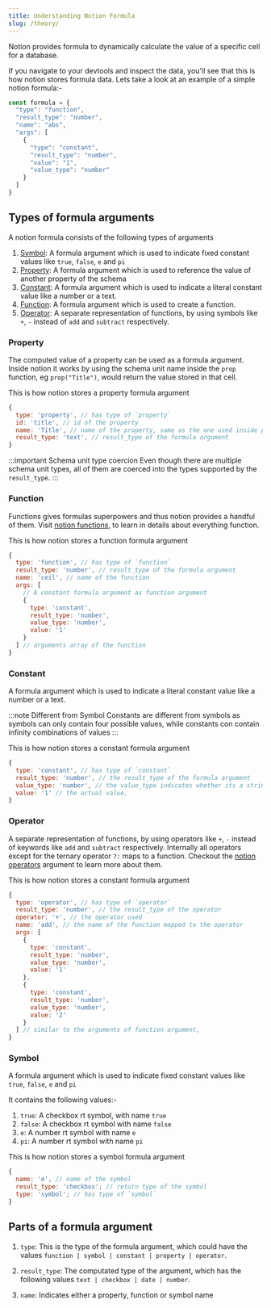 ```yaml
---
title: Understanding Notion Formula
slug: /theory/
---
```


Notion provides formula to dynamically calculate the value of a specific cell for a database.

If you navigate to your devtools and inspect the data, you'll see that this is how notion stores formula data. Lets take a look at an example of a simple notion formula:-

```js
const formula = {
  "type": "function",
  "result_type": "number",
  "name": "abs",
  "args": [
    {
      "type": "constant",
      "result_type": "number",
      "value": "1",
      "value_type": "number"
    }
  ]
}
```

## Types of formula arguments

A notion formula consists of the following types of arguments

1. [Symbol](#symbol): A formula argument which is used to indicate fixed constant values like `true`, `false`, `e` and `pi`
2. [Property](#property): A formula argument which is used to reference the value of another property of the schema
3. [Constant](#constant): A formula argument which is used to indicate a literal constant value like a number or a text.
4. [Function](#function): A formula argument which is used to create a function.
5. [Operator](#operator): A separate representation of functions, by using symbols like `+`, `-` instead of `add` and `subtract` respectively.

### Property

The computed value of a property can be used as a formula argument. Inside notion it works by using the schema unit name inside the `prop` function, eg `prop("Title")`, would return the value stored in that cell.

This is how notion stores a property formula argument

```js
{
  type: 'property', // has type of `property`
  id: 'title', // id of the property
  name: 'Title', // name of the property, same as the one used inside prop
  result_type: 'text', // result_type of the formula argument
}
```

:::important Schema unit type coercion
Even though there are multiple schema unit types, all of them are coerced into the types supported by the `result_type`.
:::

### Function

Functions gives formulas superpowers and thus notion provides a handful of them. Visit [notion functions](./notion_functions), to learn in details about everything function.

This is how notion stores a function formula argument

```js
{
  type: 'function', // has type of `function`
  result_type: 'number', // result_type of the formula argument
  name: 'ceil', // name of the function
  args: [
    // A constant formula argument as function argument
    {
      type: 'constant',
      result_type: 'number',
      value_type: 'number',
      value: '1'
    }
  ] // arguments array of the function
}
```

### Constant

A formula argument which is used to indicate a literal constant value like a number or a text.

:::note Different from Symbol
Constants are different from symbols as symbols can only contain four possible values, while constants con contain infinity combinations of values
:::

This is how notion stores a constant formula argument

```js
{
  type: 'constant', // has type of `constant`
  result_type: 'number', // the result_type of the formula argument
  value_type: 'number', // the value_type indicates whether its a string or a number
  value: '1' // the actual value, 
}
```

### Operator

A separate representation of functions, by using operators like `+`, `-` instead of keywords like `add` and `subtract` respectively. Internally all operators except for the ternary operator `?:` maps to a function. Checkout the [notion operators](./notion_operators) argument to learn more about them.

This is how notion stores a constant formula argument

```js
{
  type: 'operator', // has type of `operator`
  result_type: 'number', // the result_type of the operator
  operator: '+', // the operator used
  name: 'add', // the name of the function mapped to the operator
  args: [
    {
      type: 'constant',
      result_type: 'number',
      value_type: 'number',
      value: '1'
    },
    {
      type: 'constant',
      result_type: 'number',
      value_type: 'number',
      value: '2'
    }
  ] // similar to the arguments of function argument,
}
```

### Symbol

A formula argument which is used to indicate fixed constant values like `true`, `false`, `e` and `pi`

It contains the following values:-

1. `true`: A checkbox rt symbol, with name `true`
2. `false`: A checkbox rt symbol with name `false`
3. `e`: A number rt symbol with name `e`
4. `pi`: A number rt symbol with name `pi`

This is how notion stores a symbol formula argument

```js
{
  name: 'e', // name of the symbol
  result_type: 'checkbox'; // return type of the symbol
  type: 'symbol'; // has type of `symbol`
}
```

## Parts of a formula argument

1. `type`: This is the type of the formula argument, which could have the values `function | symbol | constant | property | operator`.

2. `result_type`: The computated type of the argument, which has the following values `text | checkbox | date | number`.

3. `name`: Indicates either a property, function or symbol name